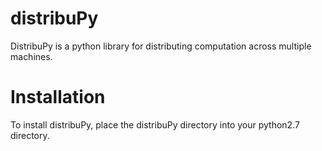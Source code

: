 # distribuPy
DistribuPy is a python library for distributing computation across multiple machines.

# Installation

To install distribuPy, place the distribuPy directory into your python2.7 directory.